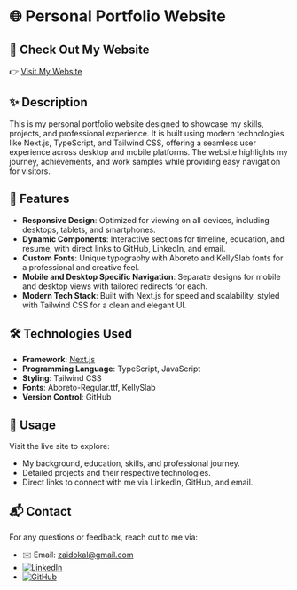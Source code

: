 # 🌐 Personal Portfolio Website

## 🔗 Check Out My Website  
👉 [Visit My Website](https://www.zaidokal.com)  

## ✨ Description  
This is my personal portfolio website designed to showcase my skills, projects, and professional experience. It is built using modern technologies like Next.js, TypeScript, and Tailwind CSS, offering a seamless user experience across desktop and mobile platforms. The website highlights my journey, achievements, and work samples while providing easy navigation for visitors.

## 🌟 Features  
- **Responsive Design**: Optimized for viewing on all devices, including desktops, tablets, and smartphones.  
- **Dynamic Components**: Interactive sections for timeline, education, and resume, with direct links to GitHub, LinkedIn, and email.  
- **Custom Fonts**: Unique typography with Aboreto and KellySlab fonts for a professional and creative feel.  
- **Mobile and Desktop Specific Navigation**: Separate designs for mobile and desktop views with tailored redirects for each.  
- **Modern Tech Stack**: Built with Next.js for speed and scalability, styled with Tailwind CSS for a clean and elegant UI.  

## 🛠️ Technologies Used  
- **Framework**: [Next.js](https://nextjs.org/)  
- **Programming Language**: TypeScript, JavaScript  
- **Styling**: Tailwind CSS  
- **Fonts**: Aboreto-Regular.ttf, KellySlab  
- **Version Control**: GitHub  

## 📖 Usage  
Visit the live site to explore:  
- My background, education, skills, and professional journey.  
- Detailed projects and their respective technologies.  
- Direct links to connect with me via LinkedIn, GitHub, and email.  

## 📬 Contact  
For any questions or feedback, reach out to me via:  
- ✉️ Email: [zaidokal@gmail.com](mailto:zaidokal@gmail.com)  
- [![LinkedIn](https://img.shields.io/badge/-LinkedIn-blue?logo=linkedin&logoColor=white)](https://www.linkedin.com/in/zaidokal/)  
- [![GitHub](https://img.shields.io/badge/-GitHub-black?logo=github&logoColor=white)](https://github.com/zaidokal)  
